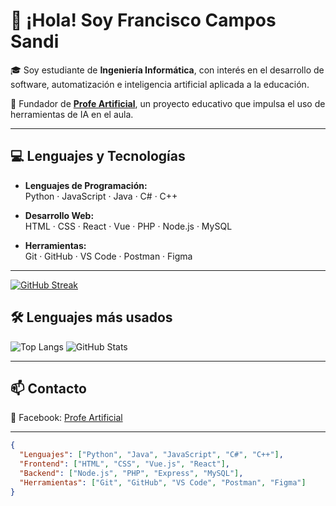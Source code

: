 # 👋 ¡Hola! Soy Francisco Campos Sandi

🎓 Soy estudiante de **Ingeniería Informática**, con interés en el desarrollo de software, automatización e inteligencia artificial aplicada a la educación.

🧠 Fundador de **[Profe Artificial](https://www.facebook.com/profile.php?id=61563914024424)**, un proyecto educativo que impulsa el uso de herramientas de IA en el aula.

---

## 💻 Lenguajes y Tecnologías

- **Lenguajes de Programación:**  
  Python · JavaScript · Java · C# · C++

- **Desarrollo Web:**  
  HTML · CSS · React · Vue · PHP · Node.js · MySQL

- **Herramientas:**  
  Git · GitHub · VS Code · Postman · Figma

---

[![GitHub Streak](https://streak-stats.demolab.com/?user=Francisco-Campos-S&theme=dark)](https://git.io/streak-stats)

## 🛠️ Lenguajes más usados

![Top Langs](https://github-readme-stats.vercel.app/api/top-langs/?username=Francisco-Campos-S&layout=compact)
![GitHub Stats](https://github-readme-stats.vercel.app/api?username=Francisco-Campos-S&show_icons=true&theme=dark)




---

## 📫 Contacto

📘 Facebook: [Profe Artificial](https://www.facebook.com/profile.php?id=61563914024424)

--- 

```json
{
  "Lenguajes": ["Python", "Java", "JavaScript", "C#", "C++"],
  "Frontend": ["HTML", "CSS", "Vue.js", "React"],
  "Backend": ["Node.js", "PHP", "Express", "MySQL"],
  "Herramientas": ["Git", "GitHub", "VS Code", "Postman", "Figma"]
}

